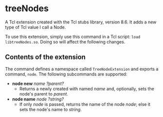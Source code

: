 # treeNodes
A Tcl extension created with the Tcl stubs library, version 8.6. It adds a new type of Tcl value I call a Node.

To use this extension, simply use this command in a Tcl script: `load libtreeNodes.so`. Doing so will affect the following changes.

## Contents of the extension

The command defines a namespace called `TreeNodeExtension` and exports a command, `node`. The following subcommands are supported:

* __node new__ _name ?parent?_
  * Returns a newly created with named _name_ and, optionally, sets the node's parent to _parent_.
* __node name__ _node ?string?_
  * If only _node_ is passed, returns the name of the node _node_; else it sets the node's name to _string_.
